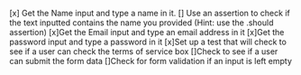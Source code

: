 [x] Get the Name input and type a name in it.
[] Use an assertion to check if the text inputted contains the name you provided (Hint: use the .should assertion)
[x]Get the Email input and type an email address in it
[x]Get the password input and type a password in it
[x]Set up a test that will check to see if a user can check the terms of service box
[]Check to see if a user can submit the form data
[]Check for form validation if an input is left empty